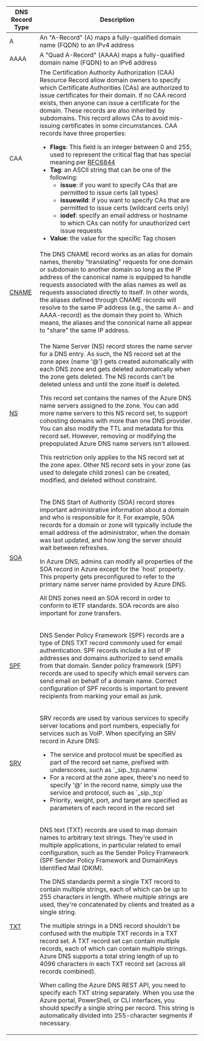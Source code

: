 <table>
    <thead>
        <tr>
            <th>DNS Record Type</th>
            <th>Description</th>
        </tr>
    </thead>
    <tbody>
        <tr>
            <td>A</td>
            <td>An "A-Record" (A) maps a fully-qualified domain name (FQDN) to an IPv4 address</td>
        </tr>
        <tr>
            <td>AAAA</td>
            <td>A "Quad A-Record" (AAAA) maps a fully-qualified domain name (FQDN) to an IPv6 address</td>
        </tr>
        <td>CAA</td>
        <td>The Certification Authority Authorization (CAA) Resource Record allow domain owners to specify which
            Certificate Authorities (CAs) are authorized to issue certificates for their domain. If no CAA record exists, then anyone can issue a certificate for the domain. These records are also inherited by subdomains. This record allows CAs
            to avoid mis-issuing certificates in some circumstances. CAA records have three properties:
            <ul class="shin">
                <li><b>Flags</b>: This field is an integer between 0 and 255, used to represent the critical flag that
                    has special meaning per <a class="tab" href="https://tools.ietf.org/html/rfc6844#section-3"
                        target="_blank">RFC6844</a></li>
                <li><b>Tag</b>: an ASCII string that can be one of the following:<ul class="shin">
                        <li><b>issue</b>: if you want to specify CAs that are permitted to issue certs (all types)</li>
                        <li><b>issuewild</b>: if you want to specify CAs that are permitted to issue certs (wildcard
                            certs only)</li>
                        <li><b>iodef</b>: specify an email address or hostname to which CAs can notify for unauthorized
                            cert issue requests</li>
                    </ul>
                <li><b>Value</b>: the value for the specific Tag chosen</li>
            </ul>
        </td>
        </tr>
        <tr>
            <td><a class="tab" href="https://www.cloudflare.com/learning/dns/dns-records/dns-cname-record/"
                    target="_blank">CNAME</a></td>
            <td>The DNS CNAME record works as an alias for domain names, thereby "translating" requests for one domain
                or subdomain to another domain so long as the IP address of the canonical name is equipped to handle
                requests associated with the alias names as well as requests associated directly to itself. In other
                words, the aliases defined through CNAME records will resolve to the same IP address (e.g., the same A-
                and AAAA-record) as the domain they point to. Which means, the aliases and the cononical name all appear
                to "share" the same IP address.
            </td>
        </tr>
        <tr>
            <td><a class="tab" href="https://www.cloudflare.com/learning/dns/dns-records/dns-ns-record/"
                    target="_blank">NS</a></td>
            <td><p>The Name Server (NS) record stores the name server for a DNS entry.  As such, the NS record set at the zone apex (name '@') gets created automatically with each DNS zone and gets deleted automatically when the zone gets deleted. The NS records can't be deleted unless and until the zone itself is deleted.</p>
            <p>This record set contains the names of the Azure DNS name servers assigned to the zone. You can add more name servers to this NS record set, to support cohosting domains with more than one DNS provider. You can also modify the TTL and metadata for this record set. However, removing or modifying the prepopulated Azure DNS name servers isn't allowed.</p>
            <p>This restriction only applies to the NS record set at the zone apex. Other NS record sets in your zone (as used to delegate child zones) can be created, modified, and deleted without constraint.</p>
            </td>
        </tr>
        <tr>
            <td><a class="tab" href="https://www.cloudflare.com/learning/dns/dns-records/dns-soa-record/"
                    target="_blank">SOA</a></td>
            <td><p>The DNS Start of Authority (SOA) record stores important administrative information about a domain and who is responsible for it.  For example, SOA records for a domain or zone will typically include the email address of the administrator, when the domain was last updated, and how long the server should wait between refreshes. </p><p>In Azure DNS, admins can modify all properties of the SOA record in Azure except for the `host` property. This property gets preconfigured to refer to the primary name server name provided by Azure DNS.</p>
            <p>All DNS zones need an SOA record in order to conform to IETF standards. SOA records are also important for zone transfers.</p>
            </td>
        </tr>
        <tr>
            <td><a class="tab" href="https://www.cloudflare.com/learning/dns/dns-records/dns-spf-record/"
                    target="_blank">SPF</a></td>
            <td><p>DNS Sender Policy Framework (SPF) records are a type of DNS TXT record commonly used for email authentication. SPF records include a list of IP addresses and domains authorized to send emails from that domain.  Sender policy framework (SPF) records are used to specify which email servers can send email on behalf of a domain name. Correct configuration of SPF records is important to prevent recipients from marking your email as junk.</p>
            </td>
        </tr>
        <tr>
            <td><a class="tab" href="https://www.cloudflare.com/learning/dns/dns-records/dns-srv-record/"
                    target="_blank">SRV</a></td>
            <td>
                <p>SRV records are used by various services to specify server locations and port numbers, especially for services such as VoIP. When specifying an SRV record in Azure DNS:</p>
                <ul class="shin">
                    <li>The service and protocol must be specified as part of the record set name, prefixed with underscores, such as `_sip._tcp.name`</li>
                    <li>For a record at the zone apex, there's no need to specify '@' in the record name, simply use the service and protocol, such as `_sip._tcp`</li>
                    <li>Priority, weight, port, and target are specified as parameters of each record in the record set</li>
                </ul>
            </td>
        </tr>
        <tr>
            <td><a class="tab" href="https://www.cloudflare.com/learning/dns/dns-records/dns-txt-record/" target="_blank">TXT</a></td>
            <td><p>DNS text (TXT) records are used to map domain names to arbitrary text strings. They're used in multiple applications, in particular related to email configuration, such as the Sender Policy Framework (SPF Sender Policy Framework and DomainKeys Identified Mail (DKIM).</p>
            <p>The DNS standards permit a single TXT record to contain multiple strings, each of which can be up to 255 characters in length. Where multiple strings are used, they're concatenated by clients and treated as a single string.</p>
            <p>The multiple strings in a DNS record shouldn't be confused with the multiple TXT records in a TXT record set. A TXT record set can contain multiple records, each of which can contain multiple strings. Azure DNS supports a total string length of up to 4096 characters in each TXT record set (across all records combined).</p>
            <p>When calling the Azure DNS REST API, you need to specify each TXT string separately. When you use the Azure portal, PowerShell, or CLI interfaces, you should specify a single string per record. This string is automatically divided into 255-character segments if necessary.</p>
            </td>
        </tr>
    </tbody>
</table>